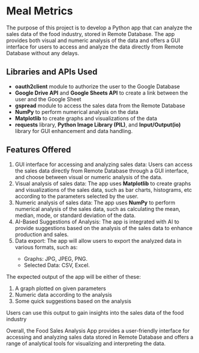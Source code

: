 <!DOCTYPE html>
<html>
  <head></head>
  <body>
    <h1>Meal Metrics</h1>
    <p>The purpose of this project is to develop a Python app that can analyze the sales data of the food industry, stored in Remote Database. The app provides both visual and numeric analysis of the data and offers a GUI interface for users to access and analyze the data directly from Remote Database without any delays.</p>
    <h2><b>Libraries and APIs Used</b></h2>
    <ul>
      <li><b>oauth2client</b> module to authorize the user to the Google Database</li>
      <li><b>Google Drive API</b> and <b>Google Sheets API</b> to create a link between the user and the Google Sheet</li>
      <li><b>gspread</b> module to access the sales data from the Remote Database</li>
      <li><b>NumPy</b> to perform numerical analysis on the data</li>
      <li><b>Matplotlib</b> to create graphs and visualizations of the data</li>
      <li><b>requests</b> library, <b>Python Image Library (PIL)</b>, and <b>Input/Output(io)</b> library for GUI enhancement and data handling.</li>
    </ul>
    <h2><b>Features Offered</b></h2>
    <ol>
      <li>GUI interface for accessing and analyzing sales data: Users can access the sales data directly from Remote Database through a GUI interface, and choose between visual or numeric analysis of the data.</li>
      <li>Visual analysis of sales data: The app uses <b>Matplotlib</b> to create graphs and visualizations of the sales data, such as bar charts, histograms, etc according to the parameters selected by the user.</li>
      <li>Numeric analysis of sales data: The app uses <b>NumPy</b> to perform numerical analysis of the sales data, such as calculating the mean, median, mode, or standard deviation of the data.</li>
      <li>AI-Based Suggestions of Analysis: The app is integrated with AI to provide suggestions based on the analysis of the sales data to enhance production and sales.</li>
      <li>Data export: The app will allow users to export the analyzed data in various formats, such as:</li>
      <ul>
        <li>Graphs: JPG, JPEG, PNG.</li>
        <li>Selected Data: CSV, Excel.</li>
      </ul>
    </ol>
    <p>The expected output of the app will be either of these:</p>
    <ol>
      <li>A graph plotted on given parameters</li>
      <li>Numeric data according to the analysis</li>
      <li>Some quick suggestions based on the analysis</li>
    </ol>
    <p>Users can use this output to gain insights into the sales data of the food industry</p>
    <p>Overall, the Food Sales Analysis App provides a user-friendly interface for accessing and analyzing sales data stored in Remote Database and offers a range of analytical tools for visualizing and interpreting the data.</p>
</html>
